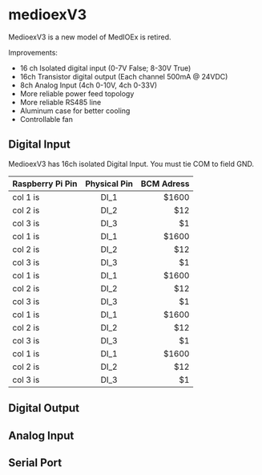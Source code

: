 
# medioexV3

MedioexV3 is a new model of MedIOEx is retired.

Improvements:
- 16 ch Isolated digital input (0-7V False; 8-30V True)
- 16ch Transistor digital output (Each channel 500mA @ 24VDC)
- 8ch Analog Input (4ch 0-10V, 4ch 0-33V)
- More reliable power feed topology
- More reliable RS485 line 
- Aluminum case for better cooling 
- Controllable fan



## Digital Input 
MedioexV3 has 16ch isolated Digital Input. You must tie COM to field GND. 

| Raspberry Pi Pin   |     Physical Pin      |  BCM Adress |
|----------|:-------------:|------:|
| col 1 is | DI_1 | $1600 |
| col 2 is |    DI_2   |   $12 |
| col 3 is | DI_3 |    $1 |
| col 1 is | DI_1 | $1600 |
| col 2 is |    DI_2   |   $12 |
| col 3 is | DI_3 |    $1 |
| col 1 is | DI_1 | $1600 |
| col 2 is |    DI_2   |   $12 |
| col 3 is | DI_3 |    $1 |
| col 1 is | DI_1 | $1600 |
| col 2 is |    DI_2   |   $12 |
| col 3 is | DI_3 |    $1 |
| col 1 is | DI_1 | $1600 |
| col 2 is |    DI_2   |   $12 |
| col 3 is | DI_3 |    $1 |


## Digital Output 



## Analog Input 



## Serial Port

